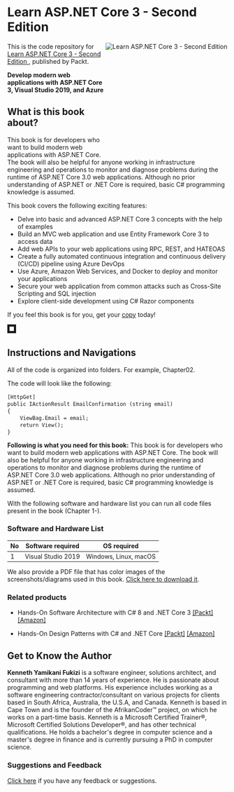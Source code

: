 # Learn ASP.NET Core 3 - Second Edition 

<a href="https://www.packtpub.com/web-development/learn-asp-net-core-3-second-edition?utm_source=github&utm_medium=repository&utm_campaign="><img src="https://www.packtpub.com/media/catalog/product/cache/e4d64343b1bc593f1c5348fe05efa4a6/9/7/9781789610130-original.jpeg" alt="Learn ASP.NET Core 3 - Second Edition " height="256px" align="right"></a>

This is the code repository for [Learn ASP.NET Core 3 - Second Edition ](https://www.packtpub.com/web-development/learn-asp-net-core-3-second-edition?utm_source=github&utm_medium=repository&utm_campaign=), published by Packt.

**Develop modern web applications with ASP.NET Core 3, Visual Studio 2019, and Azure**

## What is this book about?
This book is for developers who want to build modern web applications with ASP.NET Core. The book will also be helpful for anyone working in infrastructure engineering and operations to monitor and diagnose problems during the runtime of ASP.NET Core 3.0 web applications. Although no prior understanding of ASP.NET or .NET Core is required, basic C# programming knowledge is assumed.

This book covers the following exciting features:
* Delve into basic and advanced ASP.NET Core 3 concepts with the help of examples
* Build an MVC web application and use Entity Framework Core 3 to access data
* Add web APIs to your web applications using RPC, REST, and HATEOAS
* Create a fully automated continuous integration and continuous delivery (CI/CD) pipeline using Azure DevOps
* Use Azure, Amazon Web Services, and Docker to deploy and monitor your applications
* Secure your web application from common attacks such as Cross-Site Scripting and SQL injection
* Explore client-side development using C# Razor components


If you feel this book is for you, get your [copy](https://www.amazon.com/dp/1789610133) today!

<a href="https://www.packtpub.com/?utm_source=github&utm_medium=banner&utm_campaign=GitHubBanner"><img src="https://raw.githubusercontent.com/PacktPublishing/GitHub/master/GitHub.png" 
alt="https://www.packtpub.com/" border="5" /></a>

## Instructions and Navigations
All of the code is organized into folders. For example, Chapter02.

The code will look like the following:
```
[HttpGet]
public IActionResult EmailConfirmation (string email)
{
    ViewBag.Email = email;
    return View();
}
```

**Following is what you need for this book:**
This book is for developers who want to build modern web applications with ASP.NET Core. The book will also be helpful for anyone working in infrastructure engineering and operations to monitor and diagnose problems during the runtime of ASP.NET Core 3.0 web applications. Although no prior understanding of ASP.NET or .NET Core is required, basic C# programming knowledge is assumed.

With the following software and hardware list you can run all code files present in the book (Chapter 1-).
### Software and Hardware List
| No | Software required | OS required |
| -------- | ------------------------------------ | ----------------------------------- |
| 1 | Visual Studio 2019 | Windows, Linux, macOS |


We also provide a PDF file that has color images of the screenshots/diagrams used in this book. [Click here to download it](https://static.packt-cdn.com/downloads/9781789610130_ColorImages.pdf).

### Related products
* Hands-On Software Architecture with C# 8 and .NET Core 3  [[Packt]](https://www.packtpub.com/programming/hands-on-software-architecture-with-c-8?utm_source=github&utm_medium=repository&utm_campaign=) [[Amazon]](https://www.amazon.com/dp/1789800935)

* Hands-On Design Patterns with C# and .NET Core  [[Packt]](https://www.packtpub.com/application-development/hands-design-patterns-c-and-net-core?utm_source=github&utm_medium=repository&utm_campaign=) [[Amazon]](https://www.amazon.com/dp/B07CSKCRNM)


## Get to Know the Author
**Kenneth Yamikani Fukizi**
is a software engineer, solutions architect, and consultant with more than 14 years of experience.
He is passionate about programming and web platforms. His experience includes working as a software engineering contractor/consultant on various projects for clients based in South Africa, Australia, the U.S.A, and Canada.
Kenneth is based in Cape Town and is the founder of the AfrikanCoder™ project, on which he works on a part-time basis. Kenneth is a Microsoft Certified Trainer®, Microsoft Certified Solutions Developer®, and has other technical qualifications. He holds a bachelor's degree in computer science and a master's degree in finance and is currently pursuing a PhD in computer science.

### Suggestions and Feedback
[Click here](https://docs.google.com/forms/d/e/1FAIpQLSdy7dATC6QmEL81FIUuymZ0Wy9vH1jHkvpY57OiMeKGqib_Ow/viewform) if you have any feedback or suggestions.


